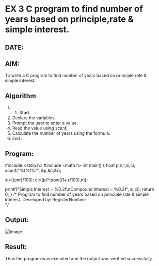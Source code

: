 # EX 3 C program to find number of years based on principle,rate & simple interest.
## DATE:
## AIM:
To write a C program to find number of years based on principle,rate & simple interest.

## Algorithm
1. 1. Start.
2. Declare the variables.
3. Prompt the user to enter a value.
4. Read the value using scanf.
5. Calculate the number of years using the formula:
6. End .   

## Program:
#include <stdio.h>
#include <math.h>
int main()
{
 float p,n,r,si,ci;
 scanf("%f%f%f", &p,&n,&r);
 
 si=((p*n*r)/100);
 ci=(p)*(pow((1+ r/100),n));
 
 printf("Simple Interest = %0.2f\nCompound Interest = %0.2f", si,ci);
 return 0;
}
/*
Program to find number of years based on principle,rate & simple interest.
Developed by: 
RegisterNumber:  
*/

## Output:
![image](https://github.com/user-attachments/assets/ff45b6a0-0b15-4ee7-a36c-47370ec0e826)



## Result:
Thus the program was executed and the output was verified successfully.
